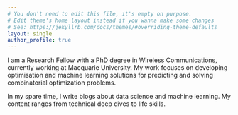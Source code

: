 ```yaml
---
# You don't need to edit this file, it's empty on purpose.
# Edit theme's home layout instead if you wanna make some changes
# See: https://jekyllrb.com/docs/themes/#overriding-theme-defaults
layout: single
author_profile: true
---
```

I am a Research Fellow with a PhD degree in Wireless Communications, currently working at Macquarie University. My work focuses on developing optimisation and machine learning solutions for predicting and solving combinatorial optimization problems.

In my spare time, I write blogs about data science and machine learning. My content ranges from technical deep dives to life skills.

